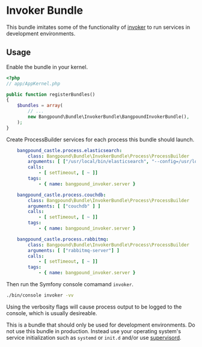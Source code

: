 Invoker Bundle
==============

This bundle imitates some of the functionality of [invoker](http://invoker.codemancers.com)
to run services in development environments.

Usage
-----

Enable the bundle in your kernel.

``` php
<?php
// app/AppKernel.php

public function registerBundles()
{
    $bundles = array(
        // ...
        new Bangpound\Bundle\InvokerBundle\BangpoundInvokerBundle(),
    );
}
```

Create ProcessBuilder services for each process this bundle should launch.

```yaml
    bangpound_castle.process.elasticsearch:
        class: Bangpound\Bundle\InvokerBundle\Process\ProcessBuilder
        arguments: [ ["/usr/local/bin/elasticsearch", "--config=/usr/local/opt/elasticsearch/config/elasticsearch.yml"] ]
        calls:
            - [ setTimeout, [ ~ ]]
        tags:
            - { name: bangpound_invoker.server }

    bangpound_castle.process.couchdb:
        class: Bangpound\Bundle\InvokerBundle\Process\ProcessBuilder
        arguments: [ ["couchdb" ] ]
        calls:
            - [ setTimeout, [ ~ ]]
        tags:
            - { name: bangpound_invoker.server }

    bangpound_castle.process.rabbitmq:
        class: Bangpound\Bundle\InvokerBundle\Process\ProcessBuilder
        arguments: [ ["rabbitmq-server"] ]
        calls:
            - [ setTimeout, [ ~ ]]
        tags:
            - { name: bangpound_invoker.server }
```

Then run the Symfony console comamand `invoker`.

```bash
./bin/console invoker -vv
```

Using the verbosity flags will cause process output to be logged to the console, which is usually desireable.

This is a bundle that should only be used for development environments. Do not use this bundle in production. Instead use your operating system's service initialization such as `systemd` or `init.d` and/or use [supervisord](http://supervisord.org).
